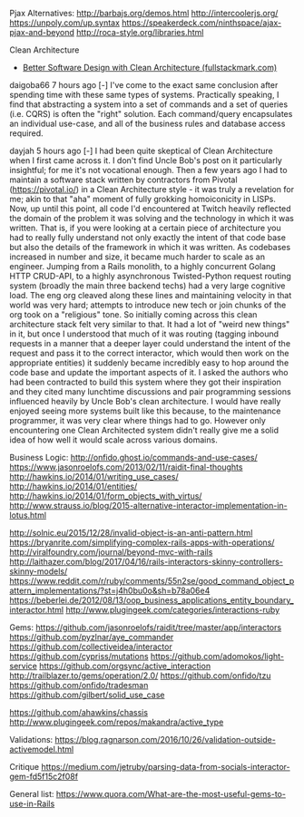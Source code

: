 Pjax Alternatives:
  http://barbajs.org/demos.html
  http://intercoolerjs.org/
  https://unpoly.com/up.syntax
  https://speakerdeck.com/ninthspace/ajax-pjax-and-beyond
  http://roca-style.org/libraries.html


Clean Architecture
  - [Better Software Design with Clean Architecture (fullstackmark.com)](https://news.ycombinator.com/item?id=14686726)

  daigoba66 7 hours ago [-]
    I've come to the exact same conclusion after spending time with these same types of systems.
    Practically speaking, I find that abstracting a system into a set of commands and a set of queries (i.e. CQRS) is often the "right" solution. Each command/query encapsulates an individual use-case, and all of the business rules and database access required.



  dayjah 5 hours ago [-]
    I had been quite skeptical of Clean Architecture when I first came across it. I don't find Uncle Bob's post on it particularly insightful; for me it's not vocational enough.
    Then a few years ago I had to maintain a software stack written by contractors from Pivotal (https://pivotal.io/) in a Clean Architecture style - it was truly a revelation for me; akin to that "aha" moment of fully grokking homoiconicity in LISPs.
    Now, up until this point, all code I'd encountered at Twitch heavily reflected the domain of the problem it was solving and the technology in which it was written. That is, if you were looking at a certain piece of architecture you had to really fully understand not only exactly the intent of that code base but also the details of the framework in which it was written. As codebases increased in number and size, it became much harder to scale as an engineer. Jumping from a Rails monolith, to a highly concurrent Golang HTTP CRUD-API, to a highly asynchronous Twisted-Python request routing system (broadly the main three backend techs) had a very large cognitive load. The eng org cleaved along these lines and maintaining velocity in that world was very hard; attempts to introduce new tech or join chunks of the org took on a "religious" tone.
    So initially coming across this clean architecture stack felt very similar to that. It had a lot of "weird new things" in it, but once I understood that much of it was routing (tagging inbound requests in a manner that a deeper layer could understand the intent of the request and pass it to the correct interactor, which would then work on the appropriate entities) it suddenly became incredibly easy to hop around the code base and update the important aspects of it.
    I asked the authors who had been contracted to build this system where they got their inspiration and they cited many lunchtime discussions and pair programming sessions influenced heavily by Uncle Bob's clean architecture.
    I would have really enjoyed seeing more systems built like this because, to the maintenance programmer, it was very clear where things had to go. However only encountering one Clean Architected system didn't really give me a solid idea of how well it would scale across various domains.


Business Logic:
  http://onfido.ghost.io/commands-and-use-cases/
  https://www.jasonroelofs.com/2013/02/11/raidit-final-thoughts
  http://hawkins.io/2014/01/writing_use_cases/
  http://hawkins.io/2014/01/entities/
  http://hawkins.io/2014/01/form_objects_with_virtus/
  http://www.strauss.io/blog/2015-alternative-interactor-implementation-in-lotus.html

  http://solnic.eu/2015/12/28/invalid-object-is-an-anti-pattern.html
  https://bryanrite.com/simplifying-complex-rails-apps-with-operations/
  http://viralfoundry.com/journal/beyond-mvc-with-rails
  http://laithazer.com/blog/2017/04/16/rails-interactors-skinny-controllers-skinny-models/
  https://www.reddit.com/r/ruby/comments/55n2se/good_command_object_pattern_implementations/?st=j4h0bu0o&sh=b78a06e4
  https://beberlei.de/2012/08/13/oop_business_applications_entity_boundary_interactor.html
  http://www.plugingeek.com/categories/interactions-ruby

Gems:
  https://github.com/jasonroelofs/raidit/tree/master/app/interactors
  https://github.com/pyzlnar/aye_commander
  https://github.com/collectiveidea/interactor
  https://github.com/cypriss/mutations
  https://github.com/adomokos/light-service
  https://github.com/orgsync/active_interaction
  http://trailblazer.to/gems/operation/2.0/
  https://github.com/onfido/tzu
  https://github.com/onfido/tradesman
  https://github.com/gilbert/solid_use_case

  https://github.com/ahawkins/chassis
  http://www.plugingeek.com/repos/makandra/active_type


Validations:
  https://blog.ragnarson.com/2016/10/26/validation-outside-activemodel.html

Critique
  https://medium.com/jetruby/parsing-data-from-socials-interactor-gem-fd5f15c2f08f


General list:
  https://www.quora.com/What-are-the-most-useful-gems-to-use-in-Rails
